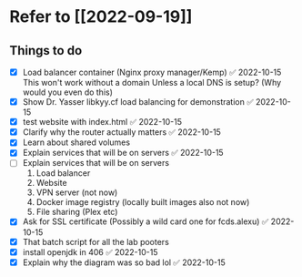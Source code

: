 # Refer to [[2022-09-19]]
## Things to do 
- [x] Load balancer container (Nginx proxy manager/Kemp) ✅ 2022-10-15
      This won't work without a domain 
      Unless a local DNS is setup? (Why would you even do this)
- [x] Show Dr. Yasser libkyy.cf load balancing for demonstration ✅ 2022-10-15
- [x] test website with index.html ✅ 2022-10-15
- [x] Clarify why the router actually matters ✅ 2022-10-15
- [x] Learn about shared volumes
- [x] Explain services that will be on servers ✅ 2022-10-15
- [ ]  Explain services that will be on servers
      1. Load balancer
      2. Website
      3. VPN server (not now)
      4. Docker image registry (locally built images also not now)
      5. File sharing (Plex etc)
- [x] Ask for SSL certificate (Possibly a wild card one for fcds.alexu) ✅ 2022-10-15
- [x] That batch script for all the lab pooters
- [x] install openjdk in 406 ✅ 2022-10-15
- [x] Explain why the diagram was so bad lol ✅ 2022-10-15
